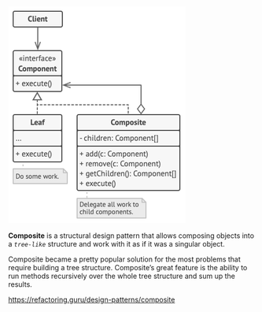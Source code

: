 ![Composite](../../Assets/images/composite.png)

**Composite** is a structural design pattern that allows 
composing objects into a _`tree-like`_ structure and work with it as if it was a singular object.

Composite became a pretty popular solution for the most problems that require building a tree structure. Composite’s great feature is the ability to run methods recursively over the whole tree structure and sum up the results.


https://refactoring.guru/design-patterns/composite